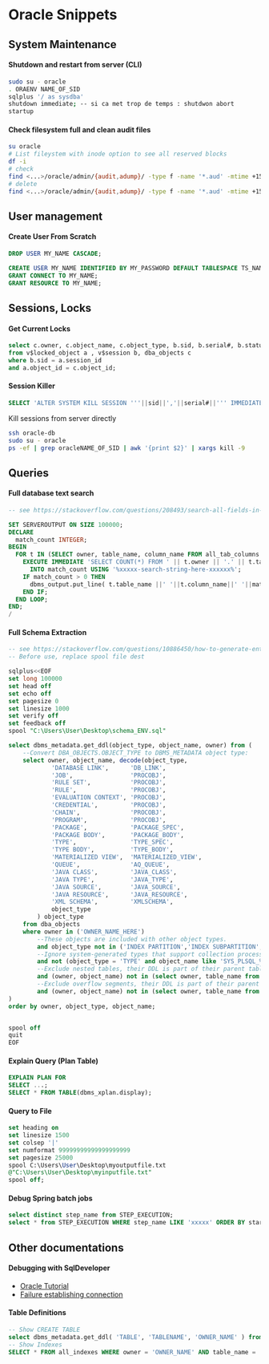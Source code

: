 # Oracle Snippets

## System Maintenance


#### Shutdown and restart from server (CLI)

```bash
sudo su - oracle
. ORAENV NAME_OF_SID
sqlplus '/ as sysdba'
shutdown immediate; -- si ca met trop de temps : shutdwon abort
startup
```


#### Check filesystem full and clean audit files

```bash
su oracle
# List fileystem with inode option to see all reserved blocks
df -i
# check
find <...>/oracle/admin/{audit,adump}/ -type f -name '*.aud' -mtime +15
# delete
find <...>/oracle/admin/{audit,adump}/ -type f -name '*.aud' -mtime +15 -exec rm {} \;
```


## User management


#### Create User From Scratch

```sql
DROP USER MY_NAME CASCADE;

CREATE USER MY_NAME IDENTIFIED BY MY_PASSWORD DEFAULT TABLESPACE TS_NAME TEMPORARY TABLESPACE TMP01 PROFILE MY_PROFILE ACCOUNT UNLOCK;
GRANT CONNECT TO MY_NAME;
GRANT RESOURCE TO MY_NAME; 
```



## Sessions, Locks


#### Get Current Locks

```sql
select c.owner, c.object_name, c.object_type, b.sid, b.serial#, b.status, b.osuser, b.machine
from v$locked_object a , v$session b, dba_objects c
where b.sid = a.session_id
and a.object_id = c.object_id;
```


#### Session Killer

```sql
SELECT 'ALTER SYSTEM KILL SESSION '''||sid||','||serial#||''' IMMEDIATE;' FROM v$session;
```

Kill sessions from server directly

```bash
ssh oracle-db
sudo su - oracle
ps -ef | grep oracleNAME_OF_SID | awk '{print $2}' | xargs kill -9
```


## Queries



#### Full database text search

```sql
-- see https://stackoverflow.com/questions/208493/search-all-fields-in-all-tables-for-a-specific-value-oracle

SET SERVEROUTPUT ON SIZE 100000;
DECLARE
  match_count INTEGER;
BEGIN
  FOR t IN (SELECT owner, table_name, column_name FROM all_tab_columns WHERE owner = 'xxxxxxxxxx' and data_type LIKE '%CHAR%') LOOP
    EXECUTE IMMEDIATE 'SELECT COUNT(*) FROM ' || t.owner || '.' || t.table_name || ' WHERE '||t.column_name||' LIKE :1'
      INTO match_count USING '%xxxxx-search-string-here-xxxxxx%';
    IF match_count > 0 THEN
      dbms_output.put_line( t.table_name ||' '||t.column_name||' '||match_count );
    END IF;
  END LOOP;
END;
/

```



#### Full Schema Extraction

```sql
-- see https://stackoverflow.com/questions/10886450/how-to-generate-entire-ddl-of-an-oracle-schema-scriptable
-- Before use, replace spool file dest

sqlplus<<EOF
set long 100000
set head off
set echo off
set pagesize 0
set linesize 1000
set verify off
set feedback off
spool "C:\Users\User\Desktop\schema_ENV.sql"

select dbms_metadata.get_ddl(object_type, object_name, owner) from (
    --Convert DBA_OBJECTS.OBJECT_TYPE to DBMS_METADATA object type:
    select owner, object_name, decode(object_type,
            'DATABASE LINK',      'DB_LINK',
            'JOB',                'PROCOBJ',
            'RULE SET',           'PROCOBJ',
            'RULE',               'PROCOBJ',
            'EVALUATION CONTEXT', 'PROCOBJ',
            'CREDENTIAL',         'PROCOBJ',
            'CHAIN',              'PROCOBJ',
            'PROGRAM',            'PROCOBJ',
            'PACKAGE',            'PACKAGE_SPEC',
            'PACKAGE BODY',       'PACKAGE_BODY',
            'TYPE',               'TYPE_SPEC',
            'TYPE BODY',          'TYPE_BODY',
            'MATERIALIZED VIEW',  'MATERIALIZED_VIEW',
            'QUEUE',              'AQ_QUEUE',
            'JAVA CLASS',         'JAVA_CLASS',
            'JAVA TYPE',          'JAVA_TYPE',
            'JAVA SOURCE',        'JAVA_SOURCE',
            'JAVA RESOURCE',      'JAVA_RESOURCE',
            'XML SCHEMA',         'XMLSCHEMA',
            object_type
        ) object_type
    from dba_objects 
    where owner in ('OWNER_NAME_HERE')
        --These objects are included with other object types.
        and object_type not in ('INDEX PARTITION','INDEX SUBPARTITION','LOB','LOB PARTITION','TABLE PARTITION','TABLE SUBPARTITION')
        --Ignore system-generated types that support collection processing.
        and not (object_type = 'TYPE' and object_name like 'SYS_PLSQL_%')
        --Exclude nested tables, their DDL is part of their parent table.
        and (owner, object_name) not in (select owner, table_name from dba_nested_tables)
        --Exclude overflow segments, their DDL is part of their parent table.
        and (owner, object_name) not in (select owner, table_name from dba_tables where iot_type = 'IOT_OVERFLOW')
)
order by owner, object_type, object_name;


spool off
quit
EOF
```




#### Explain Query (Plan Table)

```sql
EXPLAIN PLAN FOR 
SELECT ...;
SELECT * FROM TABLE(dbms_xplan.display);
```

#### Query to File

```sql
set heading on
set linesize 1500
set colsep '|'
set numformat 99999999999999999999
set pagesize 25000
spool C:\Users\User\Desktop\myoutputfile.txt
@"C:\Users\User\Desktop\myinputfile.txt"
spool off;
```


#### Debug Spring batch jobs

```sql
select distinct step_name from STEP_EXECUTION;
select * from STEP_EXECUTION WHERE step_name LIKE 'xxxxx' ORDER BY start_time desc;
```


## Other documentations 


#### Debugging with SqlDeveloper

- [Oracle Tutorial](https://www.oracle.com/webfolder/technetwork/tutorials/obe/db/sqldev/r30/plsql_debug_OBE/plsql_debug_otn.htm)
- [Failure establishing connection](http://www.dba-oracle.com/t_ora_30683_failure_establishing_connection_to_debugger.htm)



#### Table Definitions

```sql
-- Show CREATE TABLE
select dbms_metadata.get_ddl( 'TABLE', 'TABLENAME', 'OWNER_NAME' ) from dual;
-- Show Indexes
SELECT * FROM all_indexes WHERE owner = 'OWNER_NAME' AND table_name = 'TABLENAME';
```
